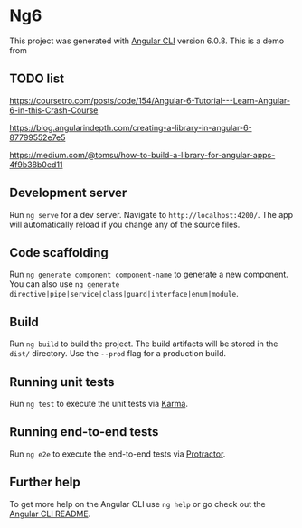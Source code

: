 # Ng6

This project was generated with [Angular CLI](https://github.com/angular/angular-cli) version 6.0.8. This is a demo from 

## TODO list
https://coursetro.com/posts/code/154/Angular-6-Tutorial---Learn-Angular-6-in-this-Crash-Course

https://blog.angularindepth.com/creating-a-library-in-angular-6-87799552e7e5

https://medium.com/@tomsu/how-to-build-a-library-for-angular-apps-4f9b38b0ed11


## Development server

Run `ng serve` for a dev server. Navigate to `http://localhost:4200/`. The app will automatically reload if you change any of the source files.

## Code scaffolding

Run `ng generate component component-name` to generate a new component. You can also use `ng generate directive|pipe|service|class|guard|interface|enum|module`.

## Build

Run `ng build` to build the project. The build artifacts will be stored in the `dist/` directory. Use the `--prod` flag for a production build.

## Running unit tests

Run `ng test` to execute the unit tests via [Karma](https://karma-runner.github.io).

## Running end-to-end tests

Run `ng e2e` to execute the end-to-end tests via [Protractor](http://www.protractortest.org/).

## Further help

To get more help on the Angular CLI use `ng help` or go check out the [Angular CLI README](https://github.com/angular/angular-cli/blob/master/README.md).
